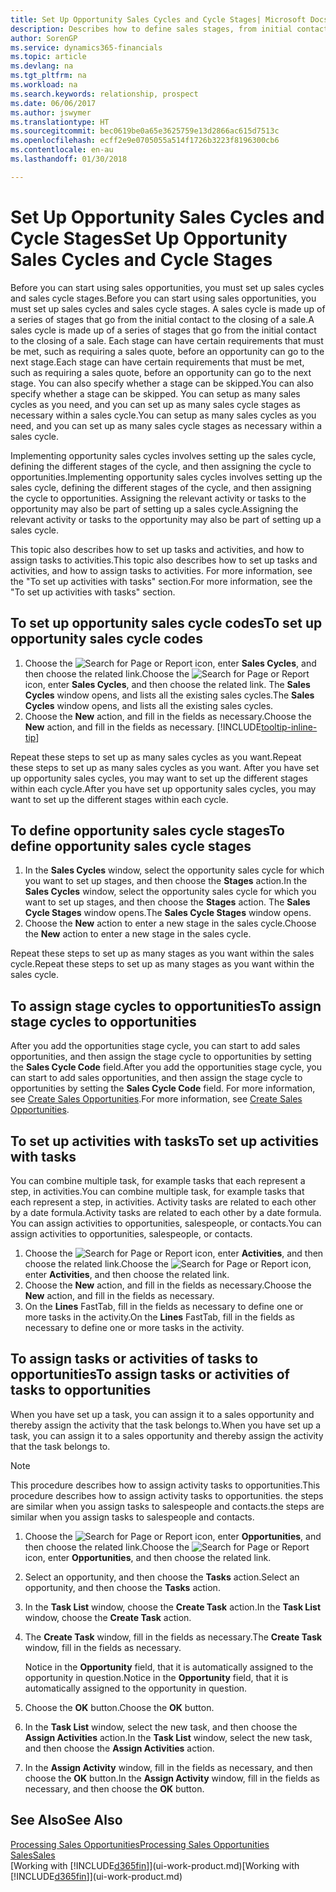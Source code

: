 ```yaml
---
title: Set Up Opportunity Sales Cycles and Cycle Stages| Microsoft Docs
description: Describes how to define sales stages, from initial contact to closing, to create a sales cycle and assign it to opportunities in Finance and Operations, Business edition.
author: SorenGP
ms.service: dynamics365-financials
ms.topic: article
ms.devlang: na
ms.tgt_pltfrm: na
ms.workload: na
ms.search.keywords: relationship, prospect
ms.date: 06/06/2017
ms.author: jswymer
ms.translationtype: HT
ms.sourcegitcommit: bec0619be0a65e3625759e13d2866ac615d7513c
ms.openlocfilehash: ecff2e9e0705055a514f1726b3223f8196300cb6
ms.contentlocale: en-au
ms.lasthandoff: 01/30/2018

---
```

# <a name="set-up-opportunity-sales-cycles-and-cycle-stages"></a><span data-ttu-id="f1e80-103">Set Up Opportunity Sales Cycles and Cycle Stages</span><span class="sxs-lookup"><span data-stu-id="f1e80-103">Set Up Opportunity Sales Cycles and Cycle Stages</span></span>
<span data-ttu-id="f1e80-104">Before you can start using sales opportunities, you must set up sales cycles and sales cycle stages.</span><span class="sxs-lookup"><span data-stu-id="f1e80-104">Before you can start using sales opportunities, you must set up sales cycles and sales cycle stages.</span></span> <span data-ttu-id="f1e80-105">A sales cycle is made up of a series of stages that go from the initial contact to the closing of a sale.</span><span class="sxs-lookup"><span data-stu-id="f1e80-105">A sales cycle is made up of a series of stages that go from the initial contact to the closing of a sale.</span></span> <span data-ttu-id="f1e80-106">Each stage can have certain requirements that must be met, such as requiring a sales quote, before an opportunity can go to the next stage.</span><span class="sxs-lookup"><span data-stu-id="f1e80-106">Each stage can have certain requirements that must be met, such as requiring a sales quote, before an opportunity can go to the next stage.</span></span> <span data-ttu-id="f1e80-107">You can also specify whether a stage can be skipped.</span><span class="sxs-lookup"><span data-stu-id="f1e80-107">You can also specify whether a stage can be skipped.</span></span> <span data-ttu-id="f1e80-108">You can setup as many sales cycles as you need, and you can set up as many sales cycle stages as necessary within a sales cycle.</span><span class="sxs-lookup"><span data-stu-id="f1e80-108">You can setup as many sales cycles as you need, and you can set up as many sales cycle stages as necessary within a sales cycle.</span></span>

<span data-ttu-id="f1e80-109">Implementing opportunity sales cycles involves setting up the sales cycle, defining the different stages of the cycle, and then assigning the cycle to opportunities.</span><span class="sxs-lookup"><span data-stu-id="f1e80-109">Implementing opportunity sales cycles involves setting up the sales cycle, defining the different stages of the cycle, and then assigning the cycle to opportunities.</span></span> <span data-ttu-id="f1e80-110">Assigning the relevant activity or tasks to the opportunity may also be part of setting up a sales cycle.</span><span class="sxs-lookup"><span data-stu-id="f1e80-110">Assigning the relevant activity or tasks to the opportunity may also be part of setting up a sales cycle.</span></span>

<span data-ttu-id="f1e80-111">This topic also describes how to set up tasks and activities, and how to assign tasks to activities.</span><span class="sxs-lookup"><span data-stu-id="f1e80-111">This topic also describes how to set up tasks and activities, and how to assign tasks to activities.</span></span> <span data-ttu-id="f1e80-112">For more information, see the "To set up activities with tasks" section.</span><span class="sxs-lookup"><span data-stu-id="f1e80-112">For more information, see the "To set up activities with tasks" section.</span></span>

## <a name="to-set-up-opportunity-sales-cycle-codes"></a><span data-ttu-id="f1e80-113">To set up opportunity sales cycle codes</span><span class="sxs-lookup"><span data-stu-id="f1e80-113">To set up opportunity sales cycle codes</span></span>
1. <span data-ttu-id="f1e80-114">Choose the ![Search for Page or Report](media/ui-search/search_small.png "Search for Page or Report icon") icon, enter **Sales Cycles**, and then choose the related link.</span><span class="sxs-lookup"><span data-stu-id="f1e80-114">Choose the ![Search for Page or Report](media/ui-search/search_small.png "Search for Page or Report icon") icon, enter **Sales Cycles**, and then choose the related link.</span></span> <span data-ttu-id="f1e80-115">The **Sales Cycles** window opens, and lists all the existing sales cycles.</span><span class="sxs-lookup"><span data-stu-id="f1e80-115">The **Sales Cycles** window opens, and lists all the existing sales cycles.</span></span>
2. <span data-ttu-id="f1e80-116">Choose the **New** action, and fill in the fields as necessary.</span><span class="sxs-lookup"><span data-stu-id="f1e80-116">Choose the **New** action, and fill in the fields as necessary.</span></span> [!INCLUDE[tooltip-inline-tip](includes/tooltip-inline-tip_md.md)]

<span data-ttu-id="f1e80-117">Repeat these steps to set up as many sales cycles as you want.</span><span class="sxs-lookup"><span data-stu-id="f1e80-117">Repeat these steps to set up as many sales cycles as you want.</span></span> <span data-ttu-id="f1e80-118">After you have set up opportunity sales cycles, you may want to set up the different stages within each cycle.</span><span class="sxs-lookup"><span data-stu-id="f1e80-118">After you have set up opportunity sales cycles, you may want to set up the different stages within each cycle.</span></span>

## <a name="to-define-opportunity-sales-cycle-stages"></a><span data-ttu-id="f1e80-119">To define opportunity sales cycle stages</span><span class="sxs-lookup"><span data-stu-id="f1e80-119">To define opportunity sales cycle stages</span></span>
1. <span data-ttu-id="f1e80-120">In the **Sales Cycles** window, select the opportunity sales cycle for which you want to set up stages, and then choose the **Stages** action.</span><span class="sxs-lookup"><span data-stu-id="f1e80-120">In the **Sales Cycles** window, select the opportunity sales cycle for which you want to set up stages, and then choose the **Stages** action.</span></span> <span data-ttu-id="f1e80-121">The **Sales Cycle Stages** window opens.</span><span class="sxs-lookup"><span data-stu-id="f1e80-121">The **Sales Cycle Stages** window opens.</span></span>
2. <span data-ttu-id="f1e80-122">Choose the **New** action to enter a new stage in the sales cycle.</span><span class="sxs-lookup"><span data-stu-id="f1e80-122">Choose the **New** action to enter a new stage in the sales cycle.</span></span>

<span data-ttu-id="f1e80-123">Repeat these steps to set up as many stages as you want within the sales cycle.</span><span class="sxs-lookup"><span data-stu-id="f1e80-123">Repeat these steps to set up as many stages as you want within the sales cycle.</span></span>

## <a name="to-assign-stage-cycles-to-opportunities"></a><span data-ttu-id="f1e80-124">To assign stage cycles to opportunities</span><span class="sxs-lookup"><span data-stu-id="f1e80-124">To assign stage cycles to opportunities</span></span>
<span data-ttu-id="f1e80-125">After you add the opportunities stage cycle, you can start to add sales opportunities, and then assign the stage cycle to opportunities by setting the **Sales Cycle Code** field.</span><span class="sxs-lookup"><span data-stu-id="f1e80-125">After you add the opportunities stage cycle, you can start to add sales opportunities, and then assign the stage cycle to opportunities by setting the **Sales Cycle Code** field.</span></span> <span data-ttu-id="f1e80-126">For more information, see [Create Sales Opportunities](marketing-how-create-opportunities.md).</span><span class="sxs-lookup"><span data-stu-id="f1e80-126">For more information, see [Create Sales Opportunities](marketing-how-create-opportunities.md).</span></span>

## <a name="to-set-up-activities-with-tasks"></a><span data-ttu-id="f1e80-127">To set up activities with tasks</span><span class="sxs-lookup"><span data-stu-id="f1e80-127">To set up activities with tasks</span></span>
<span data-ttu-id="f1e80-128">You can combine multiple task, for example tasks that each represent a step, in activities.</span><span class="sxs-lookup"><span data-stu-id="f1e80-128">You can combine multiple task, for example tasks that each represent a step, in activities.</span></span> <span data-ttu-id="f1e80-129">Activity tasks are related to each other by a date formula.</span><span class="sxs-lookup"><span data-stu-id="f1e80-129">Activity tasks are related to each other by a date formula.</span></span> <span data-ttu-id="f1e80-130">You can assign activities to opportunities, salespeople, or contacts.</span><span class="sxs-lookup"><span data-stu-id="f1e80-130">You can assign activities to opportunities, salespeople, or contacts.</span></span>

1. <span data-ttu-id="f1e80-131">Choose the ![Search for Page or Report](media/ui-search/search_small.png "Search for Page or Report icon") icon, enter **Activities**, and then choose the related link.</span><span class="sxs-lookup"><span data-stu-id="f1e80-131">Choose the ![Search for Page or Report](media/ui-search/search_small.png "Search for Page or Report icon") icon, enter **Activities**, and then choose the related link.</span></span>
2. <span data-ttu-id="f1e80-132">Choose the **New** action, and fill in the fields as necessary.</span><span class="sxs-lookup"><span data-stu-id="f1e80-132">Choose the **New** action, and fill in the fields as necessary.</span></span>
3. <span data-ttu-id="f1e80-133">On the **Lines** FastTab, fill in the fields as necessary to define one or more tasks in the activity.</span><span class="sxs-lookup"><span data-stu-id="f1e80-133">On the **Lines** FastTab, fill in the fields as necessary to define one or more tasks in the activity.</span></span>

## <a name="to-assign-tasks-or-activities-of-tasks-to-opportunities"></a><span data-ttu-id="f1e80-134">To assign tasks or activities of tasks to opportunities</span><span class="sxs-lookup"><span data-stu-id="f1e80-134">To assign tasks or activities of tasks to opportunities</span></span>
<span data-ttu-id="f1e80-135">When you have set up a task, you can assign it to a sales opportunity and thereby assign the activity that the task belongs to.</span><span class="sxs-lookup"><span data-stu-id="f1e80-135">When you have set up a task, you can assign it to a sales opportunity and thereby assign the activity that the task belongs to.</span></span>

> [!NOTE]  
>   <span data-ttu-id="f1e80-136">This procedure describes how to assign activity tasks to opportunities.</span><span class="sxs-lookup"><span data-stu-id="f1e80-136">This procedure describes how to assign activity tasks to opportunities.</span></span> <span data-ttu-id="f1e80-137">the steps are similar when you assign tasks to salespeople and contacts.</span><span class="sxs-lookup"><span data-stu-id="f1e80-137">the steps are similar when you assign tasks to salespeople and contacts.</span></span>

1. <span data-ttu-id="f1e80-138">Choose the ![Search for Page or Report](media/ui-search/search_small.png "Search for Page or Report icon") icon, enter **Opportunities**, and then choose the related link.</span><span class="sxs-lookup"><span data-stu-id="f1e80-138">Choose the ![Search for Page or Report](media/ui-search/search_small.png "Search for Page or Report icon") icon, enter **Opportunities**, and then choose the related link.</span></span>
2. <span data-ttu-id="f1e80-139">Select an opportunity, and then choose the **Tasks** action.</span><span class="sxs-lookup"><span data-stu-id="f1e80-139">Select an opportunity, and then choose the **Tasks** action.</span></span>
3. <span data-ttu-id="f1e80-140">In the **Task List** window, choose the **Create Task** action.</span><span class="sxs-lookup"><span data-stu-id="f1e80-140">In the **Task List** window, choose the **Create Task** action.</span></span>
4.  <span data-ttu-id="f1e80-141">The **Create Task** window, fill in the fields as necessary.</span><span class="sxs-lookup"><span data-stu-id="f1e80-141">The **Create Task** window, fill in the fields as necessary.</span></span>

    <span data-ttu-id="f1e80-142">Notice in the **Opportunity** field, that it is automatically assigned to the opportunity in question.</span><span class="sxs-lookup"><span data-stu-id="f1e80-142">Notice in the **Opportunity** field, that it is automatically assigned to the opportunity in question.</span></span>
5. <span data-ttu-id="f1e80-143">Choose the **OK** button.</span><span class="sxs-lookup"><span data-stu-id="f1e80-143">Choose the **OK** button.</span></span>
6. <span data-ttu-id="f1e80-144">In the **Task List** window, select the new task, and then choose the **Assign Activities** action.</span><span class="sxs-lookup"><span data-stu-id="f1e80-144">In the **Task List** window, select the new task, and then choose the **Assign Activities** action.</span></span>
7. <span data-ttu-id="f1e80-145">In the **Assign Activity** window, fill in the fields as necessary, and then choose the **OK** button.</span><span class="sxs-lookup"><span data-stu-id="f1e80-145">In the **Assign Activity** window, fill in the fields as necessary, and then choose the **OK** button.</span></span>

## <a name="see-also"></a><span data-ttu-id="f1e80-146">See Also</span><span class="sxs-lookup"><span data-stu-id="f1e80-146">See Also</span></span>
[<span data-ttu-id="f1e80-147">Processing Sales Opportunities</span><span class="sxs-lookup"><span data-stu-id="f1e80-147">Processing Sales Opportunities</span></span>](marketing-processing-sales-opportunities.md)  
[<span data-ttu-id="f1e80-148">Sales</span><span class="sxs-lookup"><span data-stu-id="f1e80-148">Sales</span></span>](sales-manage-sales.md)  
<span data-ttu-id="f1e80-149">[Working with [!INCLUDE[d365fin](includes/d365fin_md.md)]](ui-work-product.md)</span><span class="sxs-lookup"><span data-stu-id="f1e80-149">[Working with [!INCLUDE[d365fin](includes/d365fin_md.md)]](ui-work-product.md)</span></span>

